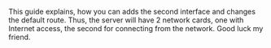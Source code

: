 This guide explains, how you can adds the second interface and changes the default route. 
Thus, the server will have 2 network cards, one with Internet access, the second for connecting from the network.
Good luck my friend.
